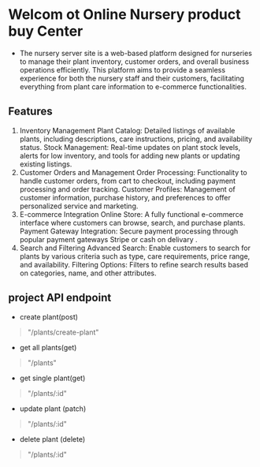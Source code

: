 # Welcom ot Online Nursery product buy Center 
- The nursery server site is a web-based platform designed for nurseries to manage their plant inventory, customer orders, and overall business operations efficiently. This platform aims to provide a seamless experience for both the nursery staff and their customers, facilitating everything from plant care information to e-commerce functionalities.

## Features 
1. Inventory Management
 Plant Catalog: Detailed listings of available plants, including descriptions, care instructions, pricing, and availability status.
Stock Management: Real-time updates on plant stock levels, alerts for low inventory, and tools for adding new plants or updating existing listings.
2. Customer Orders and Management
Order Processing: Functionality to handle customer orders, from cart to checkout, including payment processing and order tracking.
Customer Profiles: Management of customer information, purchase history, and preferences to offer personalized service and marketing.
3. E-commerce Integration
Online Store: A fully functional e-commerce interface where customers can browse, search, and purchase plants.
Payment Gateway Integration: Secure payment processing through popular payment gateways  Stripe or cash on delivary .
4. Search and Filtering
Advanced Search: Enable customers to search for plants by various criteria such as type, care requirements, price range, and availability.
Filtering Options: Filters to refine search results based on categories, name, and other attributes.


## project API endpoint 
 - create plant(post)  
 > "/plants/create-plant"
 - get all plants(get) 
 > "/plants"
 - get single plant(get) 
 > "/plants/:id"
 - update plant (patch)
 >"/plants/:id"
 - delete plant (delete)
 >"/plants/:id"
